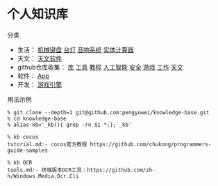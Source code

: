 # 个人知识库

分类

- 生活：
[机械键盘](appliance/keyboard.md)
[台灯](appliance/lamp.md)
[音响系统](appliance/sound.md)
[实体计算器](appliance/calculator.md)
- 天文：
[天文软件](astronomy.md)
- github仓库收集：
[库](github/library.md)
[工具](github/tools.md)
[教程](github/tutorial.md)
[人工智能](github/ai.md)
[安全](github/securty.md)
[游戏](github/game.md)
[工作](github/job.md)
[天文](github/astronomy.md)
- 软件：
[App](app.md)
- 开发：
[游戏引擎](gameengine.md)

用法示例

```
% git clone --depth=1 git@github.com:pengyuwei/knowledge-base.git
% cd knowledge-base
% alias kb='_kb(){ grep -rn $1 *;}; _kb'

% kb cocos
tutorial.md:- cocos官方教程 https://github.com/chukong/programmers-guide-samples

% kb OCR
tools.md:- 终端版本OCR工具：https://github.com/zh-h/Windows.Media.Ocr.Cli
```
